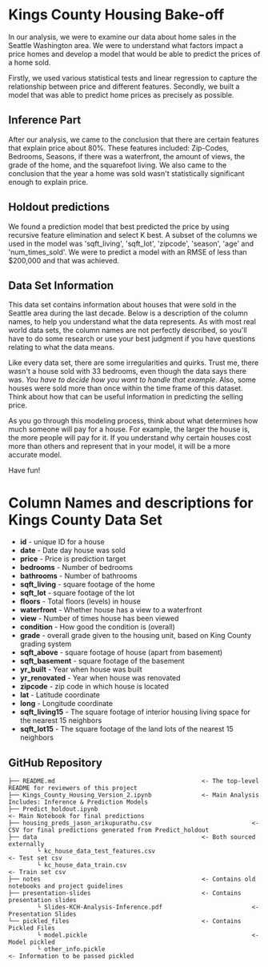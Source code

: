 # Kings County Housing Bake-off

In our analysis, we were to examine our data about home sales in the Seattle Washington area. We were to understand what factors impact a price homes and develop a model that would be able to predict the prices of a home sold.

Firstly, we used various statistical tests and linear regression to capture the relationship between price and different features. Secondly, we built a model that was able to predict home prices as precisely as possible.


## Inference Part

After our analysis, we came to the conclusion that there are certain features that explain price about 80%. These features included: Zip-Codes, Bedrooms, Seasons, if there was a waterfront, the amount of views, the grade of the home, and the squarefoot living. We also came to the conclusion that the year a home was sold wasn't statistically significant enough to explain price.

## Holdout predictions

We found a prediction model that best predicted the price by using recursive feature elimination and select K best. A subset of the columns we used in the model was 'sqft_living', 'sqft_lot', 'zipcode', 'season', 'age' and 'num_times_sold'. We were to predict a model with an RMSE of less than $200,000 and that was achieved.

## Data Set Information

This data set contains information about houses that were sold in the Seattle area during the last decade. Below is a description of the column names, to help you understand what the data represents. As with most real world data sets, the column names are not perfectly described, so you'll have to do some research or use your best judgment if you have questions relating to what the data means.

Like every data set, there are some irregularities and quirks. Trust me, there wasn't a house sold with 33 bedrooms, even though the data says there was. *You have to decide how you want to handle that example*. Also, some houses were sold more than once within the time frame of this dataset. Think about how that can be useful information in predicting the selling price.

As you go through this modeling process, think about what determines how much someone will pay for a house.  For example, the larger the house is, the more people will pay for it. If you understand why certain houses cost more than others and represent that in your model, it will be a more accurate model.

Have fun!

# Column Names and descriptions for Kings County Data Set
* **id** - unique ID for a house
* **date** - Date day house was sold
* **price** - Price is prediction target
* **bedrooms** - Number of bedrooms
* **bathrooms** - Number of bathrooms
* **sqft_living** - square footage of the home
* **sqft_lot** - square footage of the lot
* **floors** - Total floors (levels) in house
* **waterfront** - Whether house has a view to a waterfront
* **view** - Number of times house has been viewed
* **condition** - How good the condition is (overall)
* **grade** - overall grade given to the housing unit, based on King County grading system
* **sqft_above** - square footage of house (apart from basement)
* **sqft_basement** - square footage of the basement
* **yr_built** - Year when house was built
* **yr_renovated** - Year when house was renovated
* **zipcode** - zip code in which house is located
* **lat** - Latitude coordinate
* **long** - Longitude coordinate
* **sqft_living15** - The square footage of interior housing living space for the nearest 15 neighbors
* **sqft_lot15** - The square footage of the land lots of the nearest 15 neighbors


## GitHub Repository

	├── README.md                                         <- The top-level README for reviewers of this project
	├── Kings_County_Housing_Version_2.ipynb              <- Main Analysis Includes: Inference & Prediction Models
	├── Predict_holdout.ipynb											        <- Main Notebook for final predictions
	├── housing_preds_jason_arikupurathu.csv							<- CSV for final predictions generated from Predict_holdout
	├── data                                              <- Both sourced externally
			└ kc_house_data_test_features.csv												<- Test set csv
			└ kc_house_data_train.csv 															<- Train set csv
	├── notes                                             <- Contains old notebooks and project guidelines
	├── presentation-slides                               <- Contains presentation slides
			└ Slides-KCH-Analysis-Inference.pdf               			<- Presentation Slides
	└── pickled_files                                     <- Contains Pickled Files
			└ model.pickle                                     			<- Model pickled
			└ other_info.pickle 																		<- Information to be passed pickled

